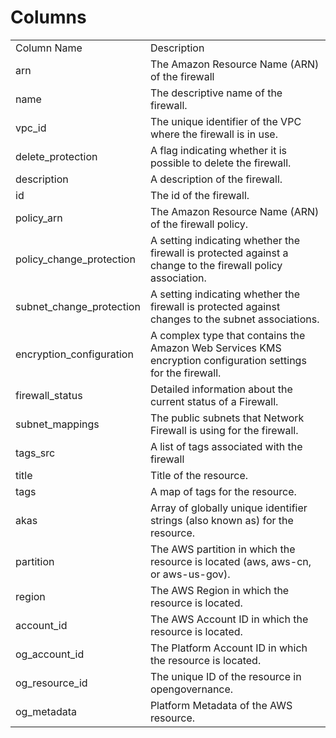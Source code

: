 # Columns  

<table>
	<tr><td>Column Name</td><td>Description</td></tr>
	<tr><td>arn</td><td>The Amazon Resource Name (ARN) of the firewall</td></tr>
	<tr><td>name</td><td>The descriptive name of the firewall.</td></tr>
	<tr><td>vpc_id</td><td>The unique identifier of the VPC where the firewall is in use.</td></tr>
	<tr><td>delete_protection</td><td>A flag indicating whether it is possible to delete the firewall.</td></tr>
	<tr><td>description</td><td>A description of the firewall.</td></tr>
	<tr><td>id</td><td>The id of the firewall.</td></tr>
	<tr><td>policy_arn</td><td>The Amazon Resource Name (ARN) of the firewall policy.</td></tr>
	<tr><td>policy_change_protection</td><td>A setting indicating whether the firewall is protected against a change to the firewall policy association.</td></tr>
	<tr><td>subnet_change_protection</td><td>A setting indicating whether the firewall is protected against changes to the subnet associations.</td></tr>
	<tr><td>encryption_configuration</td><td>A complex type that contains the Amazon Web Services KMS encryption configuration settings for the firewall.</td></tr>
	<tr><td>firewall_status</td><td>Detailed information about the current status of a Firewall.</td></tr>
	<tr><td>subnet_mappings</td><td>The public subnets that Network Firewall is using for the firewall.</td></tr>
	<tr><td>tags_src</td><td>A list of tags associated with the firewall</td></tr>
	<tr><td>title</td><td>Title of the resource.</td></tr>
	<tr><td>tags</td><td>A map of tags for the resource.</td></tr>
	<tr><td>akas</td><td>Array of globally unique identifier strings (also known as) for the resource.</td></tr>
	<tr><td>partition</td><td>The AWS partition in which the resource is located (aws, aws-cn, or aws-us-gov).</td></tr>
	<tr><td>region</td><td>The AWS Region in which the resource is located.</td></tr>
	<tr><td>account_id</td><td>The AWS Account ID in which the resource is located.</td></tr>
	<tr><td>og_account_id</td><td>The Platform Account ID in which the resource is located.</td></tr>
	<tr><td>og_resource_id</td><td>The unique ID of the resource in opengovernance.</td></tr>
	<tr><td>og_metadata</td><td>Platform Metadata of the AWS resource.</td></tr>
</table>